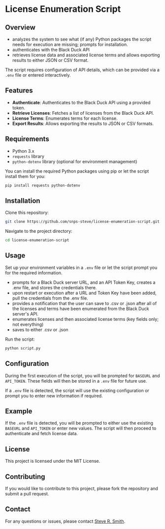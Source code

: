 # License Enumeration Script

## Overview

- analyzes the system to see what (if any) Python packages the script needs for execution are missing; prompts for installation.
- authenticates with the Black Duck API
- retrieves license data and associated license terms and allows exporting results to either JSON or CSV format.

The script requires configuration of API details, which can be provided via a `.env` file or entered interactively.

## Features

- **Authenticate**: Authenticates to the Black Duck API using a provided token.
- **Retrieve Licenses**: Fetches a list of licenses from the Black Duck API.
- **License Terms**: Enumerates terms for each license.
- **Export Results**: Allows exporting the results to JSON or CSV formats.

## Requirements

- Python 3.x
- `requests` library
- `python-dotenv` library (optional for environment management)

You can install the required Python packages using pip or let the script install them for you:

```bash
pip install requests python-dotenv
```

## Installation

Clone this repository:

```bash
git clone https://github.com/snps-steve/license-enumeration-script.git
```

Navigate to the project directory:

```bash
cd license-enumeration-script
```

## Usage

Set up your environment variables in a `.env` file or let the script prompt you for the required information. 

- prompts for a Black Duck server URL, and an API Token Key, creates a .env file, and stores the credentials there.
- upon restart or execution after a URL and Token Key have been added, pull the credentials from the .env file.
- provides a notification that the user can save to .csv or .json after all of the licenses and terms have been enumerated from the Black Duck server's API.
- enumerates licenses and then associated license terms (key fields only; not everything)
- saves to either .csv or .json

Run the script:

```bash
python script.py
```

## Configuration

During the first execution of the script, you will be prompted for `BASEURL` and `API_TOKEN`. These fields will then be stored in a `.env` file for future use.

If a `.env` file is detected, the script will use the existing configuration or prompt you to enter new information if required.

## Example

If the `.env` file is detected, you will be prompted to either use the existing `BASEURL` and `API_TOKEN` or enter new values. The script will then proceed to authenticate and fetch license data.

## License

This project is licensed under the MIT License.

## Contributing

If you would like to contribute to this project, please fork the repository and submit a pull request.

## Contact

For any questions or issues, please contact [Steve R. Smith](mailto:ssmith@blackduck.com).
